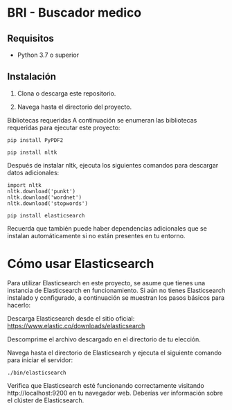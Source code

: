# BRI - Buscador medico

## Requisitos

- Python 3.7 o superior

## Instalación

1. Clona o descarga este repositorio.

2. Navega hasta el directorio del proyecto.

Bibliotecas requeridas
A continuación se enumeran las bibliotecas requeridas para ejecutar este proyecto:

```shell
pip install PyPDF2
```

```shell
pip install nltk
```

Después de instalar nltk, ejecuta los siguientes comandos para descargar datos adicionales:

```shell
import nltk
nltk.download('punkt')
nltk.download('wordnet')
nltk.download('stopwords')
```

```shell
pip install elasticsearch
```

Recuerda que también puede haber dependencias adicionales que se instalan automáticamente si no están presentes en tu entorno.


# Cómo usar Elasticsearch
Para utilizar Elasticsearch en este proyecto, se asume que tienes una instancia de Elasticsearch en funcionamiento. Si aún no tienes Elasticsearch instalado y configurado, a continuación se muestran los pasos básicos para hacerlo:

Descarga Elasticsearch desde el sitio oficial: https://www.elastic.co/downloads/elasticsearch

Descomprime el archivo descargado en el directorio de tu elección.

Navega hasta el directorio de Elasticsearch y ejecuta el siguiente comando para iniciar el servidor:

```shell
./bin/elasticsearch
```

Verifica que Elasticsearch esté funcionando correctamente visitando http://localhost:9200 en tu navegador web. Deberías ver información sobre el clúster de Elasticsearch.

